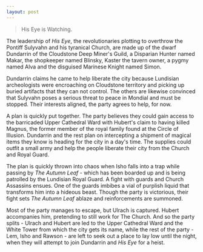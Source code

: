 ```yaml
---
layout: post
---
```

>His Eye is Watching. 

The leadership of *His Eye*, the revolutionaries plotting to overthrow the Pontiff Sulyvahn and his tyranical Church, are made up of the dwarf Dundarrin of the Cloudstone Deep Miner's Guild, a Disparian Hunter named Makar, the shopkeeper named Blinsky, Kaster the tavern owner, a pygmy named Alva and the disguised Marinese Knight named Simon. 

Dundarrin claims he came to help liberate the city because Lundisian archeologists were encroaching on Cloudstone territory and picking up buried artifacts that they can not control. The others are likewise convinced that Sulyvahn poses a serious threat to peace in Mondial and must be stopped. Their interests aligned, the party agrees to help, for now. 

A plan is quickly put together. The party believes they could gain access to the barricaded Upper Cathedral Ward with Hubert's claim to having killed Magnus, the former member of the royal family found at the Circle of Illusion. Dundarrin and the rest plan on intercepting a shipment of magical items they know is heading for the city in a day's time. The supplies could outfit a small army and help the people liberate their city from the Church and Royal Guard. 

The plan is quickly thrown into chaos when Isho falls into a trap while passing by *The Autumn Leaf* - which has been boarded up and is being patrolled by the Lundisian Royal Guard. A fight with guards and Church Assassins ensues. One of the guards imbibes a vial of purplish liquid that transforms him into a hideous beast. Though the party is victorious, their fight sets *The Autumn Leaf* ablaze and reinforcements are summoned.

Most of the party manages to escape, but Ulrach is captured. Hubert accompanies him, pretending to still work for The Church. And so the party splits - Ulrach and Hubert are led to the Upper Cathedral Ward and the White Tower from which the city gets its name, while the rest of the party - Lem, Isho and Rawson - are left to seek out a place to lay low until the night, when they will attempt to join Dundarrin and *His Eye* for a heist. 